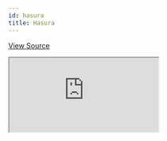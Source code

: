 ```yaml
---
id: hasura
title: Hasura
---
```


[View Source](https://github.com/refinedev/refine/tree/master/examples/dataProvider/hasura)

<iframe src="https://codesandbox.io/embed/refine-hasura-example-sx3mo?autoresize=1&fontsize=14&theme=dark&view=preview"
     style={{width: "100%", height:"80vh", border: "0px", borderRadius: "8px", overflow:"hidden"}}
     title="refine-hasura-example"
     allow="accelerometer; ambient-light-sensor; camera; encrypted-media; geolocation; gyroscope; hid; microphone; midi; payment; usb; vr; xr-spatial-tracking"
     sandbox="allow-forms allow-modals allow-popups allow-presentation allow-same-origin allow-scripts"
   ></iframe>